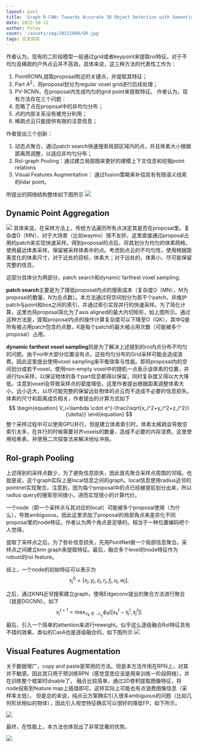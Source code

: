 ```yaml
---
layout: post
title: 'Graph R-CNN: Towards Accurate 3D Object Detection with Semantic-Decorated Local Graph'
date: 2022-10-12
author: Poley
cover: '/assets/img/20221008/GR.jpg'
tags: 论文阅读
---
```


作者认为，现有的二阶段模型一般通过grid或者keypoint来提取roi特征。对于不均匀且稀疏的户外点云并不高效。具体来说，这三种方法的代表性工作为：
1. PointRCNN,提取proposal附近的关键点，并提取其特征；
2. Part $A^2$，将proposal划分为regular voxel grid进行后续处理；
3. PV-RCNN，在proposal内生成均匀的grid point来提取特征。
作者认为，现有方法存在三个问题：
1. 忽略了点在proposal中的非均匀分布；
2. 点的内部关系没有被充分利用；
3. 稀疏点云只能提供有限的注意信息；

作者提出三个创新：
1. 动态点聚合，通过patch search快速搜索局部区域内的点，并且体素大小根据距离而调整，以适应非均匀分布；
2. RoI-graph Pooling：通过建立局部图来更好的建模上下文信息和挖掘point relations
3. Visual Features Augmentation： 通过fusion策略来补偿具有有限语义线索的lidar point。

所提出的网络结构整体如下图所示
![](/assets/img/20221008/GRF2.jpg)

## Dynamic Point Aggregation
![](/assets/img/20221008/GRF3.jpg)
具体来说，在采样方法上，传统方法遍历所有点决定其是否在proposal里。复杂度O（MN），对于大场景（比如waymo）很不友好。这里直接通过proposal占用的patch来实现快速采样。得到proposal的点后，将其划分为均匀的体素网格，使用最远体素采样。保留被采样体素中的点。考虑到点云的不均匀性，使用根据距离变化的体素尺寸，对于近处的目标，体素大；对于远处的，体素小，尽可能保留完整的信息。

这部分具体分为两部分，patch search和dynamic farthest voxel sampling;

**patch search**主要是为了降低proposal内点的搜索成本（复杂度O（MN），M为proposal的数量，N为总点数）。本方法通过将空间划分为若干个patch，并维护patch与point和box之间的索引，并通过索引实现并行的快速采样。为了简化计算，这里也将proposal简化为了axis aligned的最大内切矩形，如上图所示。通过这种方法是，提取proposal内点的操作计算复杂度可以下降至O（QK），其中Q是所有被占用patch包含的点数，K是每个patch的最大被占用次数（可能被多个proposal）占用。

**dynamic farthest voxel sampling**则是为了解决上述提到的roi内点分布不均匀的问题。由于roi中大部分位置没有点，这些均匀分布的Grid采样可能会造成浪费。因此这里提出使用voxel sampling来平衡效率与性能。即将proposal内的空间划分成若干voxel，使用non-empty voxel中的随机一点表示该体素的位置，并进行fps采样，以保证物体的各个part信息都得以保留，同时复杂度又得以大大降低。注意到voxel会导致采样点的密度降低，这里作者提出根据距离调整体素大小，远小近大，以尽可能完整的保留远处物体的点云而不造成不必要的信息损失。体素的尺寸和距离成负相关，作者提出的计算方式如下
$$
\begin{equation}
V_i=\lambda \cdot e^{-\frac{\sqrt{x_i^2+y_i^2+z_i^2}}{\delta}}
\end{equation}
$$
整个采样过程中可以使用GPU并行，但是建立体素索引时，体素太稀疏会导致空索引太多，在并行的时候需要对齐voxels的数量，造成不必要的内存浪费。这里使用哈希表，并使用二次探查法来解决地址冲突。

## RoI-graph Pooling
上述得到的采样点数少，为了避免信息损失，因此首先聚合采样点周围的邻域。也就是说，这个graph实际上是local信息之间的graph。local信息使用radius近邻的pointnet实现聚合。注意到，因为每个proposal中的点已经被提前划分出来，所以radius query的搜索空间很小，进而实现很小的计算代价。

一个node（即一个采样点与其对应的local）可能被多个proposal使用（为什么），导致ambiguous。因此这里添加了proposal的局部角点来差异化不同proposal里的node特征。作者认为两个角点是足够的。相当于一种位置编码吧个人觉得。


提取了采样点之后，为了弥补信息损失，先用PointNet做一个局部信息聚合。采样点之间建立knn graph来提取特征。最后，融合多个level的node特征作为robust的roi feature。

综上，一个node的初始特征可以表示为
$$
\begin{equation}
s_j^0=\left[x_j, y_j, z_j, r_j, f_j, u_j, w_j\right] \text {, }
\end{equation}
$$

之后，通过KNN近邻搜索建立graph，使用Edgeconv提出的聚合方法进行聚合（就是DGCNN）。如下
$$
\begin{equation}
s_j^{t+1}=\max _{v_k \in \mathcal{N}_{v_j}} \phi_\theta\left(\left[s_k^t-s_j^t, s_j^t\right]\right)
\end{equation}
$$
最后，引入一个简单的attention来进行reweight。似乎这么逐级融合RoI特征具有不错的效果，类似的CasA也是逐级融合的。如下图所示
![](/assets/img/20221008/GRF5.jpg)
## Visual Features Augmentation
关于数据增广，copy and paste是常用的方法。但是本方法作用在RPN上，对其并不敏感。因此其只用于预训练RPN（感觉意思应该是用来训练一阶段网络），并在训练整个框架时disable了。
融合比较简单，通过2D卷积提取图像特征，将node投影到feature map上插值即可。这样实际上可能也有点浪费图像信息（采样率太低）。
但是总的来说，纯点云方案确实引入很多ambiguous的问题（比如几何形状相似的物体），因此引入视觉特征确实可以很好的降低FP，如下所示。

![](/assets/img/20221008/GRF1.jpg)

最终，在性能上，本方法也体现出了非常显著的优势。

![](/assets/img/20221008/GRT1.jpg)

